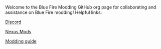 Welcome to the Blue Fire Modding GitHub org page for collaborating and assistance on Blue Fire modding!
Helpful links:

[Discord](https://discord.gg/bluefire)

[Nexus Mods](https://www.nexusmods.com/bluefire/mods/)

[Modding guide](https://bananaturtlesandwich.github.io/Blue-Fire-Modding-Guide/)
